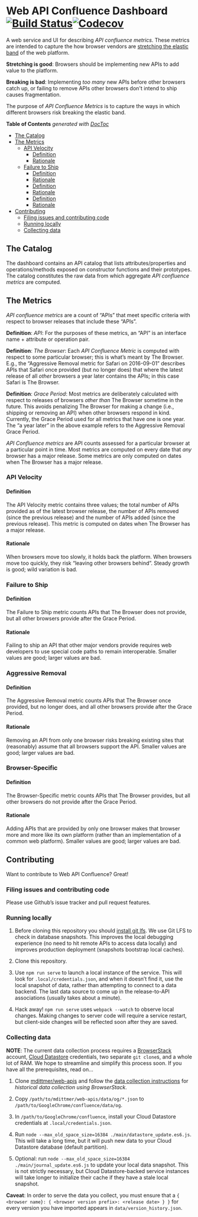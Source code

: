 # Web API Confluence Dashboard [![Build Status](https://travis-ci.org/GoogleChrome/confluence.svg?branch=master)](https://travis-ci.org/GoogleChrome/confluence)[![Codecov](https://img.shields.io/codecov/c/github/GoogleChrome/confluence.svg)]()

A web service and UI for describing *API confluence metrics*. These metrics are
intended to capture the how browser vendors
are
[stretching the elastic band](https://docs.google.com/presentation/d/1pfu-wAxbkVN41Zgg9P3ln9tJB9AwKh9T3btyWvd17Rk/edit#slide=id.g1c2be92856_0_10) of
the web platform.

**Stretching is good**: Browsers should be implementing new APIs to add value to
the platform.

**Breaking is bad**: Implementing *too many* new APIs before other browsers
catch up, or failing to remove APIs other browsers don't intend to ship causes
fragmentation.

The purpose of *API Confluence Metrics* is to capture the ways in which
different browsers risk breaking the elastic band.

<!-- START doctoc generated TOC please keep comment here to allow auto update -->
<!-- DON'T EDIT THIS SECTION, INSTEAD RE-RUN doctoc TO UPDATE -->
**Table of Contents**  *generated with [DocToc](https://github.com/thlorenz/doctoc)*

- [The Catalog](#the-catalog)
- [The Metrics](#the-metrics)
  - [API Velocity](#api-velocity)
    - [Definition](#definition)
    - [Rationale](#rationale)
  - [Failure to Ship](#failure-to-ship)
    - [Definition](#definition-1)
    - [Rationale](#rationale-1)
    - [Definition](#definition-2)
    - [Rationale](#rationale-2)
    - [Definition](#definition-3)
    - [Rationale](#rationale-3)
- [Contributing](#contributing)
  - [Filing issues and contributing code](#filing-issues-and-contributing-code)
  - [Running locally](#running-locally)
  - [Collecting data](#collecting-data)

<!-- END doctoc generated TOC please keep comment here to allow auto update -->

## The Catalog

The dashboard contains an API catalog that lists attributes/properties and
operations/methods exposed on constructor functions and their prototypes. The
catalog constitutes the raw data from which aggregate *API confluence metrics*
are computed.

## The Metrics

*API confluence metrics* are a count of “APIs” that meet specific criteria with
respect to browser releases that include these “APIs”.

**Definition**: *API*: For the purposes of these metrics, an “API” is an
interface name + attribute or operation pair.

**Definition**: *The Browser*: Each *API Confluence Metric* is computed with
respect to some particular browser; this is what’s meant by The Browser. E.g.,
the “Aggressive Removal metric for Safari on 2016-09-01” describes APIs that
Safari once provided (but no longer does) that where the latest release of all
*other* browsers a year later contains the APIs; in this case Safari is The
Browser.

**Definition**: *Grace Period*: Most metrics are deliberately calculated with
respect to releases of browsers *other than* The Browser sometime in the
future. This avoids penalizing The Browser for making a change (i.e., shipping
or removing an API) when other browsers respond in kind. Currently, the Grace
Period used for all metrics that have one is one year. The “a year later” in the
above example refers to the Aggressive Removal Grace Period.

*API Confluence metrics* are API counts assessed for a particular browser at a
particular point in time. Most metrics are computed on every date that *any*
browser has a major release. Some metrics are only computed on dates when The
Browser has a major release.

### API Velocity

#### Definition

The API Velocity metric contains three values; the total number of APIs provided
as of the latest browser release, the number of APIs removed (since the previous
release) and the number of APIs added (since the previous release). This metric
is computed on dates when The Browser has a major release.

#### Rationale

When browsers move too slowly, it holds back the platform. When browsers move
too quickly, they risk “leaving other browsers behind”. Steady growth is good;
wild variation is bad.

### Failure to Ship

#### Definition

The Failure to Ship metric counts APIs that The Browser does not provide, but
all other browsers provide after the Grace Period.

#### Rationale

Failing to ship an API that other major vendors provide requires web developers
to use special code paths to remain interoperable. Smaller values are good;
larger values are bad.

### Aggressive Removal

#### Definition

The Aggressive Removal metric counts APIs that The Browser once provided, but no
longer does, and all other browsers provide after the Grace Period.

#### Rationale

Removing an API from only one browser risks breaking existing sites that
(reasonably) assume that all browsers support the API. Smaller values are good;
larger values are bad.

### Browser-Specific

#### Definition

The Browser-Specific metric counts APIs that The Browser provides, but all other
browsers do not provide after the Grace Period.

#### Rationale

Adding APIs that are provided by only one browser makes that browser more and
more like its own platform (rather than an implementation of a common web
platform). Smaller values are good; larger values are bad.

## Contributing

Want to contribute to Web API Confluence? Great!

### Filing issues and contributing code

Please use Github’s issue tracker and pull request features.

### Running locally

1. Before cloning this repository you
   should [install git lfs](https://git-lfs.github.com/). We use Git LFS to
   check in database snapshots. This improves the local debugging experience (no
   need to hit remote APIs to access data locally) and improves production
   deployment (snapshots bootstrap local caches).

2. Clone this repository.

3. Use `npm run serve` to launch a local instance of the service. This will look
   for `.local/credentials.json`, and when it doesn’t find it, use the local
   snapshot of data, rather than attempting to connect to a data backend. The
   last data source to come up in the release-to-API associations (usually takes
   about a minute).

4. Hack away! `npm run serve` uses `webpack --watch` to observe local
   changes. Making changes to server code will require a service restart, but
   client-side changes will be reflected soon after they are saved.

### Collecting data

**NOTE**: The current data collection process requires
a [BrowserStack](https://www.browserstack.com/)
account, [Cloud Datastore](https://cloud.google.com/datastore/) credentials, two
separate `git clone`s, and a whole lot of RAM. We hope to streamline and
simplify this process soon. If you have all the prerequisites, read on…

1. Clone [mdittmer/web-apis](https://github.com/mdittmer/web-apis) and follow
   the
   [data collection instructions](https://github.com/mdittmer/web-apis#setup-browserstack) for
   *historical data collection using BrowserStack*.

2. Copy `/path/to/mdittmer/web-apis/data/og/*.json` to
   `/path/to/GoogleChrome/confluence/data/og`.

3. In `/path/to/GoogleChrome/confluence`, install your Cloud Datastore
   credentials at `.local/credentials.json`.

4. Run `node --max_old_space_size=16384 ./main/datastore_update.es6.js`. This
   will take a long time, but it will push new data to your Cloud Datastore
   database (default partition).

5. Optional: run `node --max_old_space_size=16384 ./main/journal_update.es6.js`
   to update your local data snapshot. This is not strictly necessary, but Cloud
   Datastore-backed service instances will take longer to initialize their cache
   if they have a stale local snapshot.

**Caveat**: In order to serve the data you collect, you must ensure that a `{
<browser name}: { <browser version prefix>: <release date> } }` for every
version you have imported appears in `data/version_history.json`.

